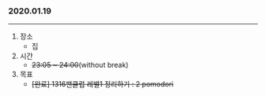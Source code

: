 ### 2020.01.19
---

1. 장소
    - 집
2. 시간
    - ~~23:05 ~ 24:00~~(without break)
3. 목표
    - ~~[완료] 1316팬클럽 레밸1 정리하기 : 2 pomodori~~